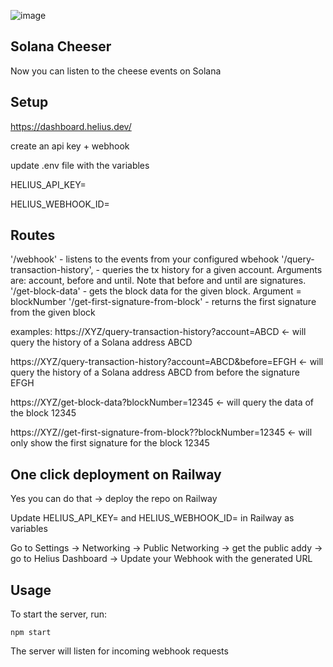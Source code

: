 ![image](https://github.com/user-attachments/assets/5670bb6c-409a-479d-aea3-955a6b5ad1c2)


## Solana Cheeser

Now you can listen to the cheese events on Solana

## Setup 

https://dashboard.helius.dev/

create an api key + webhook

update .env file with the variables

HELIUS_API_KEY=

HELIUS_WEBHOOK_ID=

## Routes

'/webhook' - listens to the events from your configured wbehook
'/query-transaction-history', - queries the tx history for a given account. Arguments are: account, before and until. Note that before and until are signatures.  
'/get-block-data' - gets the block data for the given block. Argument = blockNumber
'/get-first-signature-from-block' - returns the first signature from the given block

examples:
https://XYZ/query-transaction-history?account=ABCD <- will query the history of a Solana address ABCD

https://XYZ/query-transaction-history?account=ABCD&before=EFGH <- will query the history of a Solana address ABCD from before the signature EFGH

https://XYZ/get-block-data?blockNumber=12345 <- will query the data of the block 12345

https://XYZ//get-first-signature-from-block??blockNumber=12345 <- will only show the first signature for the block 12345


## One click deployment on Railway

Yes you can do that -> deploy the repo on Railway

Update HELIUS_API_KEY= and HELIUS_WEBHOOK_ID= in Railway as variables

Go to Settings -> Networking -> Public Networking -> get the public addy -> go to Helius Dashboard -> Update your Webhook with the generated URL


## Usage

To start the server, run:
```
npm start
```

The server will listen for incoming webhook requests 
